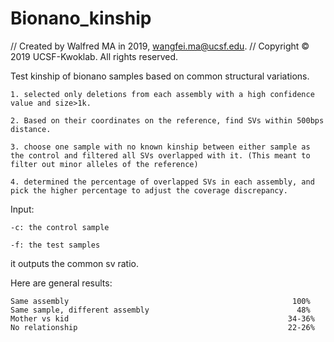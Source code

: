 # Bionano_kinship

//  Created by Walfred MA in 2019, wangfei.ma@ucsf.edu.
//  Copyright © 2019 UCSF-Kwoklab. All rights reserved.

Test kinship of bionano samples based on common structural variations.

    1. selected only deletions from each assembly with a high confidence value and size>1k.

    2. Based on their coordinates on the reference, find SVs within 500bps distance.

    3. choose one sample with no known kinship between either sample as the control and filtered all SVs overlapped with it. (This meant to filter out minor alleles of the reference)

    4. determined the percentage of overlapped SVs in each assembly, and pick the higher percentage to adjust the coverage discrepancy.


Input:

    -c: the control sample 

    -f: the test samples

it outputs the common sv ratio. 


Here are general results:

    Same assembly	                                               100%
    Same sample, different assembly                             	48%
    Mother vs kid	                                              34-36%
    No relationship	                                              22-26%
